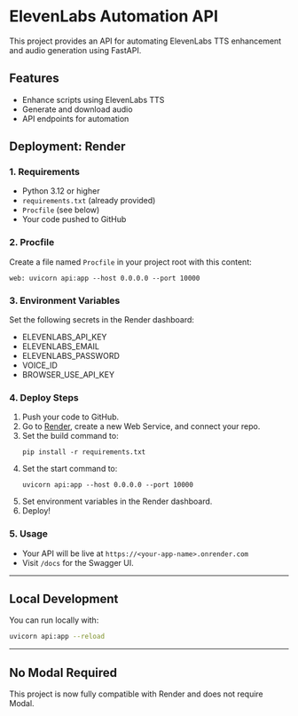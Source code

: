 # ElevenLabs Automation API

This project provides an API for automating ElevenLabs TTS enhancement and audio generation using FastAPI.

## Features
- Enhance scripts using ElevenLabs TTS
- Generate and download audio
- API endpoints for automation

## Deployment: Render

### 1. Requirements
- Python 3.12 or higher
- `requirements.txt` (already provided)
- `Procfile` (see below)
- Your code pushed to GitHub

### 2. Procfile
Create a file named `Procfile` in your project root with this content:

```
web: uvicorn api:app --host 0.0.0.0 --port 10000
```

### 3. Environment Variables
Set the following secrets in the Render dashboard:
- ELEVENLABS_API_KEY
- ELEVENLABS_EMAIL
- ELEVENLABS_PASSWORD
- VOICE_ID
- BROWSER_USE_API_KEY

### 4. Deploy Steps
1. Push your code to GitHub.
2. Go to [Render](https://dashboard.render.com/), create a new Web Service, and connect your repo.
3. Set the build command to:
   ```
   pip install -r requirements.txt
   ```
4. Set the start command to:
   ```
   uvicorn api:app --host 0.0.0.0 --port 10000
   ```
5. Set environment variables in the Render dashboard.
6. Deploy!

### 5. Usage
- Your API will be live at `https://<your-app-name>.onrender.com`
- Visit `/docs` for the Swagger UI.

---

## Local Development

You can run locally with:
```sh
uvicorn api:app --reload
```

---

## No Modal Required
This project is now fully compatible with Render and does not require Modal. 